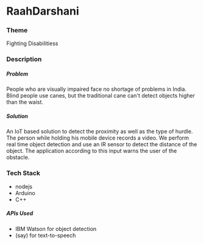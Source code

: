 # RaahDarshani
### Theme
Fighting Disabilitiess
### Description
##### Problem
People who are visually impaired face no shortage of problems in India. Blind people use canes, but the traditional cane can't detect objects higher than the waist.
##### Solution
An IoT based solution to detect the proximity as well as the type of hurdle. The person while holding his mobile device records a video. We perform real time object detection and use an IR sensor to detect the distance of the object. The application according to this input warns the user of the obstacle.
### Tech Stack
* nodejs
* Arduino
* C++
##### APIs Used
* IBM Watson for object detection
* (say) for text-to-speech
